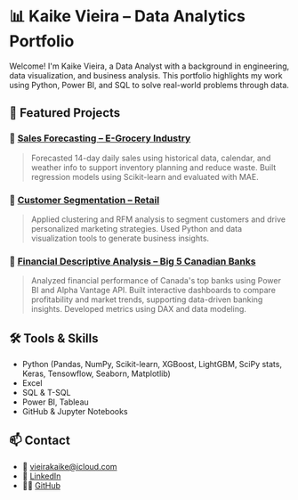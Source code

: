 # 📊 Kaike Vieira – Data Analytics Portfolio

Welcome! I'm Kaike Vieira, a Data Analyst with a background in engineering, data visualization, and business analysis. This portfolio highlights my work using Python, Power BI, and SQL to solve real-world problems through data.

## 🧠 Featured Projects

### 🔹 [Sales Forecasting – E-Grocery Industry](./sales-forecasting-egrocery/)
> Forecasted 14-day daily sales using historical data, calendar, and weather info to support inventory planning and reduce waste. Built regression models using Scikit-learn and evaluated with MAE.

### 🔹 [Customer Segmentation – Retail](./marketing2-customer-segmentation/)
> Applied clustering and RFM analysis to segment customers and drive personalized marketing strategies. Used Python and data visualization tools to generate business insights.

### 🔹 [Financial Descriptive Analysis – Big 5 Canadian Banks](./financial-powerbi-big5-analysis/)
> Analyzed financial performance of Canada's top banks using Power BI and Alpha Vantage API. Built interactive dashboards to compare profitability and market trends, supporting data-driven banking insights. Developed metrics using DAX and data modeling.

## 🛠️ Tools & Skills

- Python (Pandas, NumPy, Scikit-learn, XGBoost, LightGBM, SciPy stats, Keras, Tensowflow, Seaborn, Matplotlib)
- Excel
- SQL & T-SQL
- Power BI, Tableau
- GitHub & Jupyter Notebooks

## 📫 Contact

- 📧 vieirakaike@icloud.com  
- 💼 [LinkedIn](https://www.linkedin.com/in/kaikevieira)  
- 🧑‍💻 [GitHub](https://github.com/kaikesvieira)

